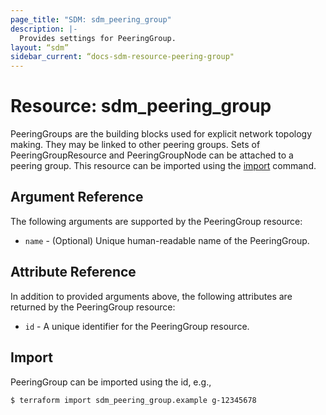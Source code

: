 ```yaml
---
page_title: "SDM: sdm_peering_group"
description: |-
  Provides settings for PeeringGroup.
layout: “sdm”
sidebar_current: “docs-sdm-resource-peering-group"
---
```

# Resource: sdm_peering_group

PeeringGroups are the building blocks used for explicit network topology making.
 They may be linked to other peering groups. Sets of PeeringGroupResource and PeeringGroupNode can be attached to a peering group.
This resource can be imported using the [import](https://www.terraform.io/docs/cli/commands/import.html) command.
## Argument Reference
The following arguments are supported by the PeeringGroup resource:
* `name` - (Optional) Unique human-readable name of the PeeringGroup.
## Attribute Reference
In addition to provided arguments above, the following attributes are returned by the PeeringGroup resource:
* `id` - A unique identifier for the PeeringGroup resource.
## Import
PeeringGroup can be imported using the id, e.g.,

```
$ terraform import sdm_peering_group.example g-12345678
```
